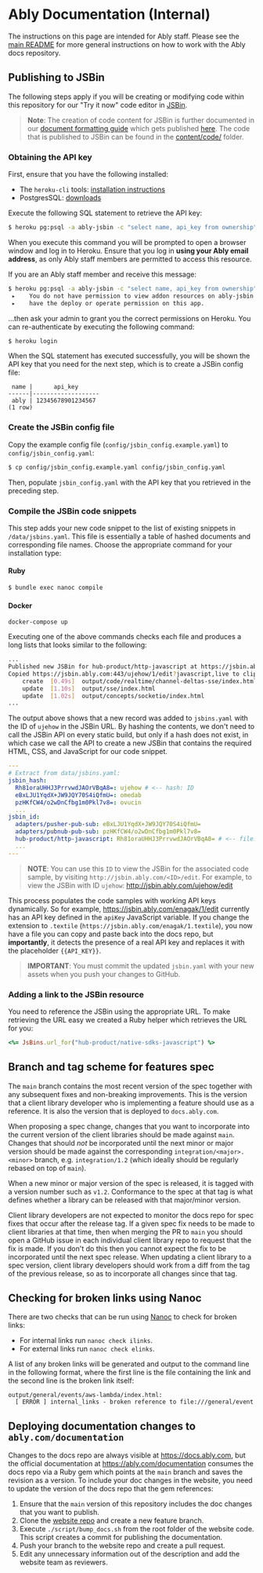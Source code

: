 # Ably Documentation (Internal)

The instructions on this page are intended for Ably staff. Please see the [main README](README.md) for more general instructions on how to work with the Ably docs repository.

## Publishing to JSBin

The following steps apply if you will be creating or modifying code within this repository for our "Try it now" code editor in [JSBin](https://jsbin.ably.com/).

> **Note**: The creation of code content for JSBin is further documented in our
> [document formatting guide](content/client-lib-development-guide/documentation-formatting-guide.textile)
> which gets published
> [here](https://docs.ably.com/client-lib-development-guide/documentation-formatting-guide/#code-blocks).
> The code that is published to JSBin can be found in the
> [content/code/](content/code/) folder.

### Obtaining the API key

First, ensure that you have the following installed:

- The `heroku-cli` tools: [installation instructions](https://devcenter.heroku.com/articles/heroku-cli)
- PostgresSQL: [downloads](https://www.postgresql.org/download/)

Execute the following SQL statement to retrieve the API key:

```bash
$ heroku pg:psql -a ably-jsbin -c "select name, api_key from ownership"
```

When you execute this command you will be prompted to open a browser window and log in to Heroku. Ensure that you log in **using your Ably email address**, as only Ably staff members are permitted to access this resource.

If you are an Ably staff member and receive this message:

```bash
$ heroku pg:psql -a ably-jsbin -c "select name, api_key from ownership"
 ▸    You do not have permission to view addon resources on ably-jsbin. You need to
 ▸    have the deploy or operate permission on this app.
```

...then ask your admin to grant you the correct permissions on Heroku. You can re-authenticate by executing the following command:

```bash
$ heroku login
```

When the SQL statement has executed successfully, you will be shown the API key that you need for the next step, which is to create a JSBin config file:

```
 name |      api_key
------|-------------------
 ably | 12345678901234567
(1 row)
```

### Create the JSBin config file

Copy the example config file (`config/jsbin_config.example.yaml`) to `config/jsbin_config.yaml`:

```bash
$ cp config/jsbin_config.example.yaml config/jsbin_config.yaml
```

Then, populate `jsbin_config.yaml` with the API key that you retrieved in the preceding step.

### Compile the JSBin code snippets

This step adds your new code snippet to the list of existing snippets in `/data/jsbins.yaml`. This file is essentially a table of hashed documents and corresponding file names. Choose the appropriate command for your installation type:

#### Ruby

```bash
$ bundle exec nanoc compile
```

#### Docker

```shell
docker-compose up
```

Executing one of the above commands checks each file and produces a long lists that looks similar to the following:

```bash
...
Published new JSBin for hub-product/http-javascript at https://jsbin.ably.com:443/ujehow/1/edit?javascript,live
Copied https://jsbin.ably.com:443/ujehow/1/edit?javascript,live to clipboard
    create  [0.49s]  output/code/realtime/channel-deltas-sse/index.html
    update  [1.10s]  output/sse/index.html
    update  [1.02s]  output/concepts/socketio/index.html
...
```

The output above shows that a new record was added to `jsbins.yaml` with the ID of `ujehow` in the JSBin URL. By hashing the contents, we don't need to call the JSBin API on every static build, but only if a hash does not exist, in which case we call the API to create a new JSBin that contains the required HTML, CSS, and JavaScript for our code snippet.

```yaml
---
# Extract from data/jsbins.yaml:
jsbin_hash:
  Rh81oraUHHJ3PrrvwdJAOrVBqA8=: ujehow # <-- hash: ID
  eBxLJU1YqdX+JW9JQY70S4iQfmU=: omedab
  pzHKfCW4/o2wDnCfbg1m0Pkl7v8=: ovucin
  ...
jsbin_id:
  adapters/pusher-pub-sub: eBxLJU1YqdX+JW9JQY70S4iQfmU=
  adapters/pubnub-pub-sub: pzHKfCW4/o2wDnCfbg1m0Pkl7v8=
  hub-product/http-javascript: Rh81oraUHHJ3PrrvwdJAOrVBqA8= # <-- file: hash
  ...
---
```

> **NOTE**: You can use this `ID` to view the JSBin for the associated code sample, by visiting `http://jsbin.ably.com/<ID>/edit`. For example, to view the JSBin with ID `ujehow`: [http:\/\/jsbin.ably.com/ujehow/edit](http://jsbin.ably.com/ujehow/edit)

This process populates the code samples with working API keys dynamically. So for example, https://jsbin.ably.com/enagak/1/edit currently has an API key defined in the `apiKey` JavaScript variable. If you change the extension to `.textile` (`https://jsbin.ably.com/enagak/1.textile`), you now have a file you can copy and paste back into the docs repo, but **importantly**, it detects the presence of a real API key and replaces it with the placeholder `{{API_KEY}}`.

> **IMPORTANT**: You must commit the updated `jsbin.yaml` with your new assets when you push your changes to GitHub.

### Adding a link to the JSBin resource

You need to reference the JSBin using the appropriate URL. To make retrieving the URL easy we created a Ruby helper which retrieves the URL for you:

```ruby
<%= JsBins.url_for("hub-product/native-sdks-javascript") %>
```

## Branch and tag scheme for features spec

The `main` branch contains the most recent version of the spec together with any subsequent fixes and non-breaking improvements. This is the version that a client library developer who is implementing a feature should use as a reference. It is also the version that is deployed to `docs.ably.com`.

When proposing a spec change, changes that you want to incorporate into the current version of the client libraries should be made against `main`. Changes that should _not_ be incorporated until the next minor or major version should be made against the corresponding `integration/<major>.<minor>` branch, e.g. `integration/1.2` (which ideally should be regularly rebased on top of `main`).

When a new minor or major version of the spec is released, it is tagged with a version number such as `v1.2`. Conformance to the spec at that tag is what defines whether a library can be released with that major/minor version.

Client library developers are not expected to monitor the docs repo for spec fixes that occur after the release tag. If a given spec fix needs to be made to client libraries at that time, then when merging the PR to `main` you should open a GitHub issue in each individual client library repo to request that the fix is made. If you don't do this then you cannot expect the fix to be incorporated until the next spec release. When updating a client library to a spec version, client library developers should work from a diff from the tag of the previous release, so as to incorporate all changes since that tag.

## Checking for broken links using Nanoc

There are two checks that can be run using [Nanoc](https://nanoc.app/doc/testing/) to check for broken links:

* For internal links run `nanoc check ilinks`.
* For external links run `nanoc check elinks`.

A list of any broken links will be generated and output to the command line in the following format, where the first line is the file containing the link and the second line is the broken link itself:

```
output/general/events/aws-lambda/index.html:
  [ ERROR ] internal_links - broken reference to file:///general/event
```

## Deploying documentation changes to `ably.com/documentation`

Changes to the docs repo are always visible at https://docs.ably.com, but the official documentation at https://ably.com/documentation consumes the docs repo via a Ruby gem which points at the `main` branch and saves the revision as a version. To include your doc changes in the website, you need to update the version of the docs repo that the gem references:

1. Ensure that the `main` version of this repository includes the doc changes that you want to publish.
2. Clone the [website repo](https://github.com/ably/website) and create a new feature branch.
3. Execute `./script/bump_docs.sh` from the root folder of the website code. This script creates a commit for publishing the documentation.
4. Push your branch to the website repo and create a pull request.
5. Edit any unnecessary information out of the description and add the website team as reviewers.
